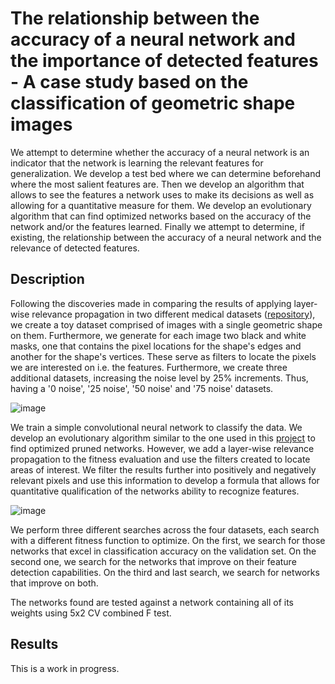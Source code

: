 # The relationship between the accuracy of a neural network and the importance of detected features - A case study based on the classification of geometric shape images

We attempt to determine whether the accuracy of a neural network is an indicator that the network is learning the relevant features for generalization. We develop a test bed where we can determine beforehand where the most salient features are. Then we develop an algorithm that allows to see the features a network uses to make its decisions as well as allowing for a quantitative measure for them. We develop an evolutionary algorithm that can find optimized networks based on the accuracy of the network and/or the features learned. Finally we attempt to determine, if existing, the relationship between the accuracy of a neural network and the relevance of detected features.

## Description
Following the discoveries made in comparing the results of applying layer-wise relevance propagation in two different medical datasets ([repository](<https://github.com/martingorosito/LRP_CovidCT_Vs_BrainMRI>)), we create a toy dataset comprised of images with a single geometric shape on them. Furthermore, we generate for each image two black and white masks, one that contains the pixel locations for the shape's edges and another for the shape's vertices. These serve as filters to locate the pixels we are interested on i.e. the features. Furthermore, we create three additional datasets, increasing the noise level by 25% increments. Thus, having a '0 noise', '25 noise', '50 noise' and '75 noise' datasets.

![image](https://user-images.githubusercontent.com/29287072/158053490-d284fb08-07e8-442b-adbf-2a5f5fe2e298.png)

We train a simple convolutional neural network to classify the data. We develop an evolutionary algorithm similar to the one used in this [project](<https://github.com/martingorosito/EA_Pruning_After_Prune_Training>) to find optimized pruned networks. However, we add a layer-wise relevance propagation to the fitness evaluation and use the filters created to locate areas of interest. We filter the results further into positively and negatively relevant pixels and use this information to develop a formula that allows for quantitative qualification of the networks ability to recognize features. 

![image](https://user-images.githubusercontent.com/29287072/158054530-12e750d4-a8f5-4626-9341-42f17f3897e8.png)

We perform three different searches across the four datasets, each search with a different fitness function to optimize. On the first, we search for those networks that excel in classification accuracy on the validation set. On the second one, we search for the networks that improve on their feature detection capabilities. On the third and last search, we search for networks that improve on both. 

The networks found are tested against a network containing all of its weights using 5x2 CV combined F test. 

## Results
This is a work in progress.

